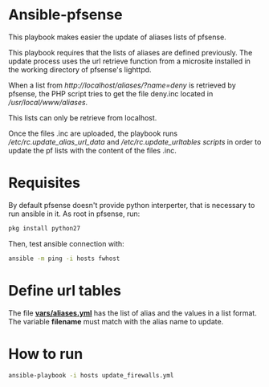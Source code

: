 Ansible-pfsense
===============

This playbook makes easier the update of aliases lists of pfsense.

This playbook requires that the lists of aliases are defined previously. The update process uses the url retrieve function from a microsite installed in the working directory of pfsense's lighttpd.

When a list from *http://localhost/aliases/?name=deny* is retrieved by pfsense, the PHP script tries to get the file deny.inc located in */usr/local/www/aliases*.

This lists can only be retrieve from localhost.

Once the files .inc are uploaded, the playbook runs */etc/rc.update_alias_url_data* and */etc/rc.update_urltables scripts* in order to update the pf lists with the content of the files .inc.

Requisites
==========

By default pfsense doesn't provide python interperter, that is necessary to run ansible in it. As root in pfsense, run:

```sh
pkg install python27
```

Then, test ansible connection with:

```sh
ansible -m ping -i hosts fwhost
```

Define url tables
=================

The file [**vars/aliases.yml**](vars/aliases.yml) has the list of alias and the values in a list format. The variable **filename** must match with the alias name to update.

How to run
==========

```sh
ansible-playbook -i hosts update_firewalls.yml
```
